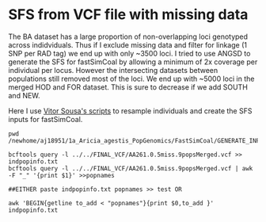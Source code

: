 # SFS from VCF file with missing data

The BA dataset has a large proportion of non-overlapping loci genotyped across indidviduals. Thus if I exclude missing data and filter for linkage (1 SNP per RAD tag) we end up with only ~3500 loci. 
I tried to use ANGSD to generate the SFS for fastSimCoal by allowing a minimum of 2x coverage per individual per locus. However the intersecting datasets between populations still removed most of the loci. We end up with ~5000 loci in the merged HOD and FOR dataset. 
This is sure to decrease if we add SOUTH and NEW. 

Here I use [Vitor Sousa's scripts](https://github.com/vsousa/EG_cE3c/tree/master/CustomScripts/Fastsimcoal_VCFtoSFS/Scripts_VCFtoSFS) to resample individuals and create the SFS inputs for fastSimCoal. 


```
pwd
/newhome/aj18951/1a_Aricia_agestis_PopGenomics/FastSimCoal/GENERATE_INPUT

bcftools query -l ../../FINAL_VCF/AA261.0.5miss.9popsMerged.vcf >>  indpopinfo.txt
bcftools query -l ../../FINAL_VCF/AA261.0.5miss.9popsMerged.vcf | awk -F "_" '{print $1}' >>popnames

##EITHER paste indpopinfo.txt popnames >> test OR

awk 'BEGIN{getline to_add < "popnames"}{print $0,to_add }' indpopinfo.txt
```


